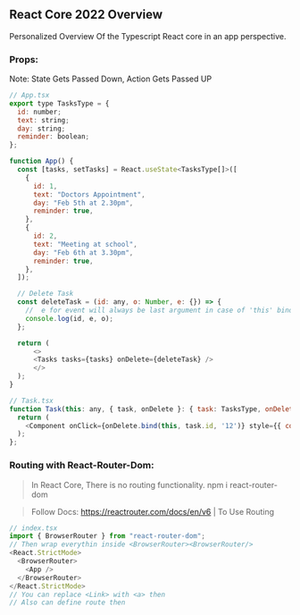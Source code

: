 ## React Core 2022 Overview
Personalized Overview Of the Typescript React core in an app perspective.

### Props:
Note: State Gets Passed Down, Action Gets Passed UP
```js
// App.tsx
export type TasksType = {
  id: number;
  text: string;
  day: string;
  reminder: boolean;
};

function App() {
  const [tasks, setTasks] = React.useState<TasksType[]>([
    {
      id: 1,
      text: "Doctors Appointment",
      day: "Feb 5th at 2.30pm",
      reminder: true,
    },
    {
      id: 2,
      text: "Meeting at school",
      day: "Feb 6th at 3.30pm",
      reminder: true,
    },
  ]);

  // Delete Task
  const deleteTask = (id: any, o: Number, e: {}) => {
    //  e for event will always be last argument in case of 'this' binding
    console.log(id, e, o);
  };

  return (
      <>
      <Tasks tasks={tasks} onDelete={deleteTask} />
      </>
  );
}

// Task.tsx
function Task(this: any, { task, onDelete }: { task: TasksType, onDelete: Function }) {
  return (
    <Component onClick={onDelete.bind(this, task.id, '12')} style={{ color: "red", cursor: "pointer" }} />
  );
};
```

### Routing with React-Router-Dom:
> In React Core, There is no routing functionality. npm i react-router-dom

> Follow Docs: https://reactrouter.com/docs/en/v6 | To Use Routing
```js
// index.tsx
import { BrowserRouter } from "react-router-dom";
// Then wrap everythin inside <BrowserRouter><BrowserRouter/>
<React.StrictMode>
  <BrowserRouter>
    <App />
  </BrowserRouter>
</React.StrictMode>
// You can replace <Link> with <a> then
// Also can define route then
```